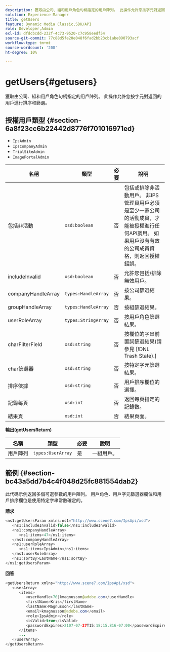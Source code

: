 ```yaml
---
description: 獲取由公司、組和用戶角色句柄指定的用戶陣列。 此操作允許您按字元對返回的用戶進行排序和篩選。
solution: Experience Manager
title: getUsers
feature: Dynamic Media Classic,SDK/API
role: Developer,Admin
exl-id: dfdcbcdd-232f-4c73-9520-c7c958eedf54
source-git-commit: 77c88d5fe20e048f6fad2bb23cb1abe090793acf
workflow-type: tm+mt
source-wordcount: '208'
ht-degree: 10%

---
```


# getUsers{#getusers}

獲取由公司、組和用戶角色句柄指定的用戶陣列。 此操作允許您按字元對返回的用戶進行排序和篩選。

## 授權用戶類型 {#section-6a8f23cc6b22442d8776f701016971ed}

* `IpsAdmin`
* `IpsCompanyAdmin`
* `TrialSiteAdmin`
* `ImagePortalAdmin`


| 名稱 | 類型 | 必要 | 說明 |
|---|---|---|---|
| 包括非活動 | `xsd:boolean` | 否 | 包括或排除非活動用戶。 非IPS管理員用戶必須是至少一家公司的活動成員，才能被授權進行任何API調用。 如果用戶沒有有效的公司成員資格，則返回授權錯誤。 |
| includeInvalid | `xsd:boolean` | 否 | 允許您包括/排除無效用戶。 |
| companyHandleArray | `types:HandleArray` | 否 | 按公司篩選結果。 |
| groupHandleArray | `types:HandleArray` | 否 | 按組篩選結果。 |
| userRoleArray | `types:StringArray` | 否 | 按用戶角色篩選結果。 |
| charFilterField | `xsd:string` | 否 | 按欄位的字串前置詞篩選結果(請參見 [!DNL Trash State).] |
| char篩選器 | `xsd:string` | 否 | 按特定字元篩選結果。 |
| 排序依據 | `xsd:string` | 否 | 用戶排序欄位的選擇。 |
| 記錄每頁 | `xsd:int` | 否 | 返回每頁指定的記錄數。 |
| 結果頁 | `xsd:int` | 否 | 結果頁面。 |

**輸出(getUsersReturn)**

| 名稱 | 類型 | 必要 | 說明 |
|---|---|---|---|
| 用戶陣列 | `types:UserArray` | 是 | 一組用戶。 |

## 範例 {#section-bc43a5dd7b4c4f048d25fc881554dab2}

此代碼示例返回多個可選參數的用戶陣列。 用戶角色、用戶字元篩選器欄位和用戶排序欄位是使用特定字串常數確定的。

**請求**

```java
<ns1:getUsersParam xmlns:ns1="http://www.scene7.com/IpsApi/xsd">
   <ns1:includeInvalid>false</ns1:includeInvalid>
   <ns1:companyHandleArray>
      <ns1:items>47</ns1:items>
   </ns1:companyHandleArray>
   <ns1:userRoleArray>
      <ns1:items>IpsAdmin</ns1:items>
   </ns1:userRoleArray>
   <ns1:sortBy>LastName</ns1:sortBy>
</ns1:getUsersParam>
```

**回答**

```java
<getUsersReturn xmlns="http://www.scene7.com/IpsApi/xsd">
   <userArray>
      <items>
         <userHandle>70|kmagnusson@adobe.com</userHandle>
         <firstName>Kris</firstName>
         <lastName>Magnusson</lastName>
         <email>kmagnusson@adobe.com</email>
         <role>IpsAdmin</role>
         <isValid>true</isValid>
         <passwordExpires>2107-07-27T15:18:15.816-07:00</passwordExpires>
      </items>
      ...
   </userArray>
</getUsersReturn>
```
